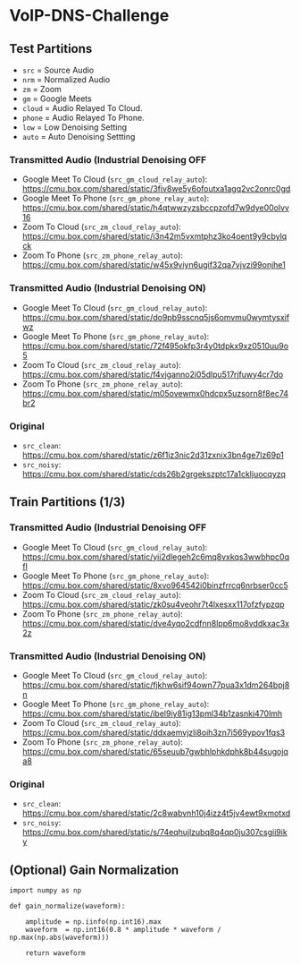 # VoIP-DNS-Challenge

## Test Partitions

- `src` = Source Audio
- `nrm` = Normalized Audio
- `zm`  = Zoom
- `gm`  = Google Meets
- `cloud` = Audio Relayed To Cloud.
- `phone` = Audio Relayed To Phone.
- `low` = Low Denoising Setting
- `auto` = Auto Denoising Settting

### Transmitted Audio (Industrial Denoising OFF
- Google Meet To Cloud (`src_gm_cloud_relay_auto`):<br>https://cmu.box.com/shared/static/3fiv8we5y6ofoutxa1agq2vc2onrc0gd
- Google Meet To Phone (`src_gm_phone_relay_auto`):<br>https://cmu.box.com/shared/static/h4qtwwzyzsbccpzofd7w9dye00olvv16
- Zoom To Cloud (`src_zm_cloud_relay_auto`):<br>https://cmu.box.com/shared/static/i3n42m5vxmtphz3ko4oent9y9cbylqck
- Zoom To Phone (`src_zm_phone_relay_auto`):<br>https://cmu.box.com/shared/static/w45x9viyn6ugif32qa7vjvzi99onjhe1

### Transmitted Audio (Industrial Denoising ON)
- Google Meet To Cloud (`src_gm_cloud_relay_auto`):<br>https://cmu.box.com/shared/static/do9pb9sscnq5js6omvmu0wymtysxifwz
- Google Meet To Phone (`src_gm_phone_relay_auto`):<br>https://cmu.box.com/shared/static/72f495okfp3r4y0tdpkx9xz0510uu9o5
- Zoom To Cloud (`src_zm_cloud_relay_auto`):<br>https://cmu.box.com/shared/static/f4vjganno2i05dlpu517rjfuwy4cr7do
- Zoom To Phone (`src_zm_phone_relay_auto`):<br>https://cmu.box.com/shared/static/m05ovewmx0hdcpx5uzsorn8f8ec74br2

### Original

- `src_clean`: https://cmu.box.com/shared/static/z6f1iz3nic2d31zxnix3bn4ge7lz69p1
- `src_noisy`: https://cmu.box.com/shared/static/cds26b2grgekszptc17a1ckljuocqyzq

## Train Partitions (1/3)


### Transmitted Audio (Industrial Denoising OFF
- Google Meet To Cloud (`src_gm_cloud_relay_auto`):<br>https://cmu.box.com/shared/static/yii2dlegeh2c6mq8vxkqs3wwbhpc0qfl
- Google Meet To Phone (`src_gm_phone_relay_auto`):<br>https://cmu.box.com/shared/static/8xvo964542i0binzfrrcq6nrbser0cc5
- Zoom To Cloud (`src_zm_cloud_relay_auto`):<br>https://cmu.box.com/shared/static/zk0su4veohr7t4lxesxx117ofzfypzqp
- Zoom To Phone (`src_zm_phone_relay_auto`):<br>https://cmu.box.com/shared/static/dve4yqo2cdfnn8lpp6mo8vddkxac3x2z

### Transmitted Audio (Industrial Denoising ON)
- Google Meet To Cloud (`src_gm_cloud_relay_auto`):<br>https://cmu.box.com/shared/static/fjkhw6sif94own77pua3x1dm264bpj8n
- Google Meet To Phone (`src_gm_phone_relay_auto`):<br>https://cmu.box.com/shared/static/ibel9iy81ig13pml34b1zasnki470lmh
- Zoom To Cloud (`src_zm_cloud_relay_auto`):<br>https://cmu.box.com/shared/static/ddxaemvjzli8oih3zn7i569ypov1fqs3
- Zoom To Phone (`src_zm_phone_relay_auto`):<br>https://cmu.box.com/shared/static/65seuub7gwbhlphkdphk8b44sugojqa8

### Original

- `src_clean`: https://cmu.box.com/shared/static/2c8wabvnh10j4izz4t5jv4ewt9xmotxd
- `src_noisy`: https://cmu.box.com/shared/static/s/74eqhujlzubq8q4qp0ju307csgii9iky

## (Optional) Gain Normalization

```
import numpy as np

def gain_normalize(waveform):

    amplitude = np.iinfo(np.int16).max
    waveform  = np.int16(0.8 * amplitude * waveform / np.max(np.abs(waveform)))

    return waveform
```

<!--



- `src_zm_cloud_relay_low`: https://cmu.box.com/shared/static/t2dkw2ocb5wx08nh86jb861l1uhqyfds
- `src_zm_cloud_relay_auto`: https://cmu.box.com/shared/static/gl4rh7dk535wl2l5zvf1ptom1n87iaql


- `src_zm_phone_relay_low`: https://cmu.box.com/shared/static/yavlvg7touvxjok7sfn58neud6a3iuj5
- `src_zm_phone_relay_auto`: https://cmu.box.com/shared/static/qbngbdrpojd1v0zw0fnpp72j7styrqae


- `src_gm_cloud_relay_low`: https://cmu.box.com/shared/static/k0l49zdfefgyn0h7mwcnnvas5f8n7kks
- `src_gm_cloud_relay_auto`: https://cmu.box.com/shared/static/oqucql868ce17kk7lbei48son1holvxh


- `src_gm_phone_relay_low`: https://cmu.box.com/shared/static/jd9jg24ik1e95gt17hz16cwuhghdqnsi
- `src_gm_phone_relay_auto`: https://cmu.box.com/shared/static/ozmxm2syw8mthngs80r0tul3vm7htefk

### Original

- `src_clean`: https://cmu.box.com/shared/static/f3kyi0f2ptoe4klfayao34l82ahrq6sh
- `src_noisy`: https://cmu.box.com/shared/static/w14n5z61shpkbtwnx1ej7zl1n5ei39n8
-->
